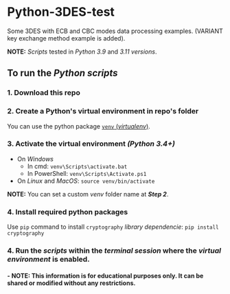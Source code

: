 # Python-3DES-test
Some 3DES with ECB and CBC modes data processing examples. (VARIANT key exchange method example is added).

**NOTE:** *Scripts* tested in *Python 3.9* and *3.11 versions*.

## To run the *Python scripts*

### 1. Download this repo

### 2. Create a Python's virtual environment in repo's folder

You can use the python package [`venv` (*virtualenv*)][def].

### 3. Activate the virtual environment *(Python 3.4+)*

- On *Windows*
  - In cmd: `venv\Scripts\activate.bat`
  - In PowerShell: `venv\Scripts\Activate.ps1`
- On *Linux* and *MacOS*: `source venv/bin/activate`

**NOTE:** You can set a custom *venv* folder name at ***Step 2***.

### 4. Install required python packages

Use `pip` command to install `cryptography` *library dependencie*:
`pip install cryptography`

### 4. Run the *scripts* within the *terminal session* where the *virtual environment* is enabled.

#### - **NOTE: This information is for educational purposes only. It can be shared or modified without any restrictions.**

[def]: https://python.land/virtual-environments/virtualenv
